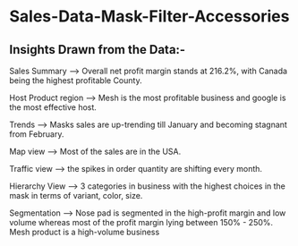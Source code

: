 # Sales-Data-Mask-Filter-Accessories

## Insights Drawn from the Data:-

Sales Summary --> Overall net profit margin stands at 216.2%, with Canada being the highest profitable County.

Host Product region --> Mesh is the most profitable business and google is the most effective host.

Trends --> Masks sales are up-trending till January and becoming stagnant from February.

Map view --> Most of the sales are in the USA.

Traffic view --> the spikes in order quantity are shifting every month.

Hierarchy View --> 3 categories in business with the highest choices in the mask in terms of variant, color, size.  

Segmentation --> Nose pad is segmented in the high-profit margin and low volume whereas most of the profit margin lying between 150% - 250%. Mesh product is a high-volume business
